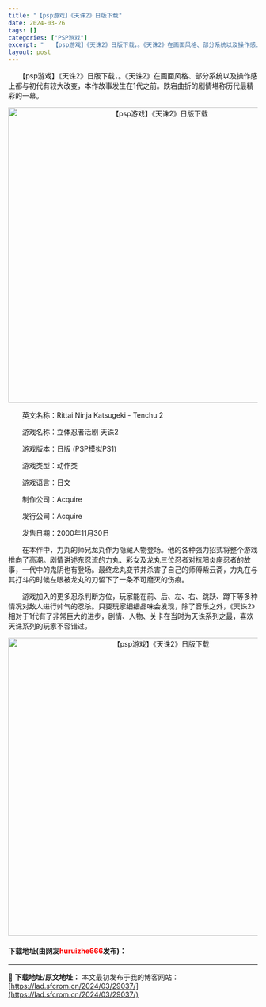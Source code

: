 ```yaml
---
title: "【psp游戏】《天诛2》日版下载"
date: 2024-03-26
tags: []
categories: ["PSP游戏"]
excerpt: "　　【psp游戏】《天诛2》日版下载，。《天诛2》在画面风格、部分系统以及操作感上都与初代有较大改变，本作故事发生在1代之前。跌宕曲折的剧情堪称历代最精彩的一幕。 　　英文名称：Rittai Ninja Katsugeki - Tenchu 2 　　游戏名称：立体忍者活剧 天诛2 　　游戏版本：日版&hellip;"
layout: post
---
```


 <p>　　【psp游戏】《天诛2》日版下载，。《天诛2》在画面风格、部分系统以及操作感上都与初代有较大改变，本作故事发生在1代之前。跌宕曲折的剧情堪称历代最精彩的一幕。</p> <p align="center"><img align="" border="0" src="https://lad.sfcrom.cn/wp-content/uploads/2024/03/20240325_6601aba69ac1c.png" width="597" alt="【psp游戏】《天诛2》日版下载" /></p> <p>　　英文名称：Rittai Ninja Katsugeki - Tenchu 2</p> <p>　　游戏名称：立体忍者活剧 天诛2</p> <p>　　游戏版本：日版 (PSP模拟PS1)</p> <p>　　游戏类型：动作类</p> <p>　　游戏语言：日文</p> <p>　　制作公司：Acquire</p> <p>　　发行公司：Acquire</p> <p>　　发售日期：2000年11月30日</p> <p>　　在本作中，力丸的师兄龙丸作为隐藏人物登场。他的各种强力招式将整个游戏推向了高潮。剧情讲述东忍流的力丸、彩女及龙丸三位忍者对抗阳炎座忍者的故事，一代中的鬼阴也有登场。最终龙丸变节并杀害了自己的师傅紫云斋，力丸在与其打斗的时候左眼被龙丸的刀留下了一条不可磨灭的伤痕。</p> <p>　　游戏加入的更多忍杀判断方位，玩家能在前、后、左、右、跳跃、蹲下等多种情况对敌人进行帅气的忍杀。只要玩家细细品味会发现，除了音乐之外，《天诛2》相对于1代有了非常巨大的进步，剧情、人物、关卡在当时为天诛系列之最，喜欢天诛系列的玩家不容错过。</p> <p align="center"><img align="" border="0" src="https://lad.sfcrom.cn/wp-content/uploads/2024/03/20240325_6601aba79ffb5.png" width="602" alt="【psp游戏】《天诛2》日版下载" /></p> <p><h4>下载地址(由网友<font color="red">huruizhe666</font>发布)：</h4></p> 

---
📖 **下载地址/原文地址：** 本文最初发布于我的博客网站：[https://lad.sfcrom.cn/2024/03/29037/](https://lad.sfcrom.cn/2024/03/29037/)
